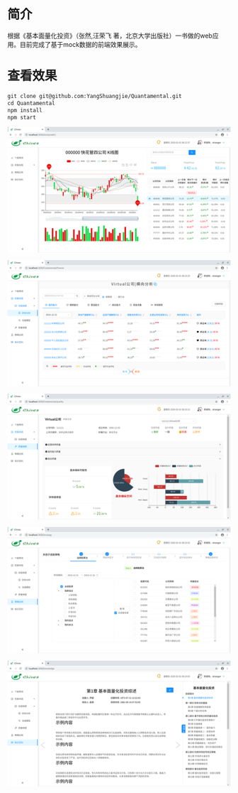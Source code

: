 # 简介

根据《基本面量化投资》（张然,汪荣飞 著，北京大学出版社）一书做的web应用。目前完成了基于mock数据的前端效果展示。

# 查看效果

```shell
git clone git@github.com:YangShuangjie/Quantamental.git
cd Quantamental
npm install
npm start
```

![2020-02-01_20-22](./images/2020-02-01_20-22.png)

![2020-02-01_20-23_1](./images/2020-02-01_20-23_1.png)

![2020-02-01_20-23](./images/2020-02-01_20-23.png)

![2020-02-01_20-23_2](./images/2020-02-01_20-23_2.png)

![2020-02-01_20-24](./images/2020-02-01_20-24.png)
